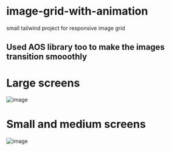 # image-grid-with-animation
small tailwind project for responsive image grid

## Used AOS library too to make the images transition smooothly

# Large screens

![image](https://user-images.githubusercontent.com/87276390/209431979-5b8d63b9-5576-4fcc-8a77-1cebdd468d85.png)

# Small and medium screens

![image](https://user-images.githubusercontent.com/87276390/209431998-6652d76c-894b-4c91-91e0-0fa415a5388a.png)


